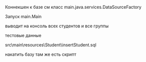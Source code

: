 Коннекшен к базе см класс main.java.services.DataSourceFactory

Запуск main.Main

выводит на консоль всех студентов и все группы

тестовые данные

src\main\resources\Student\insertStudent.sql

накатить базу там же есть скрипт